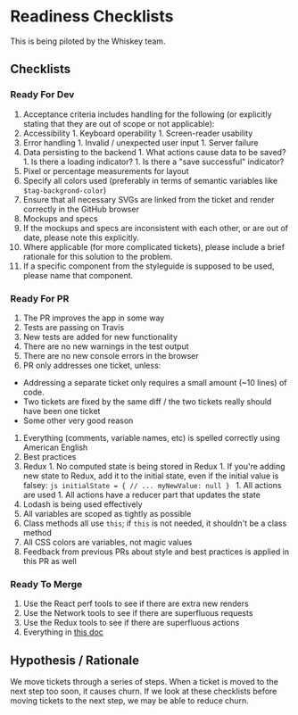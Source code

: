 # Readiness Checklists

This is being piloted by the Whiskey team.

## Checklists

### Ready For Dev
1. Acceptance criteria includes handling for the following (or explicitly stating that they are out of scope or not applicable):
  1. Accessibility
    1. Keyboard operability
    1. Screen-reader usability
  1. Error handling
    1. Invalid / unexpected user input
    1. Server failure
  1. Data persisting to the backend
    1. What actions cause data to be saved?
    1. Is there a loading indicator?
    1. Is there a "save successful" indicator?
  1. Pixel or percentage measurements for layout
  1. Specify all colors used (preferably in terms of semantic variables like `$tag-backgrond-color`)
1. Ensure that all necessary SVGs are linked from the ticket and render correctly in the GitHub browser
1. Mockups and specs
  1. If the mockups and specs are inconsistent with each other, or are out of date, please note this explicitly.
1. Where applicable (for more complicated tickets), please include a brief rationale for this solution to the problem.
1. If a specific component from the styleguide is supposed to be used, please name that component.

### Ready For PR
1. The PR improves the app in some way
1. Tests are passing on Travis
1. New tests are added for new functionality
1. There are no new warnings in the test output
1. There are no new console errors in the browser
1. PR only addresses one ticket, unless:
  * Addressing a separate ticket only requires a small amount (~10 lines) of code.
  * Two tickets are fixed by the same diff / the two tickets really should have been one ticket
  * Some other very good reason
1. Everything (comments, variable names, etc) is spelled correctly using American English
1. Best practices
  1. Redux
    1. No computed state is being stored in Redux
    1. If you're adding new state to Redux, add it to the initial state, even if the initial value is falsey:
    ```js
      initialState = {
        // ...
        myNewValue: null
      }
    ```
    1. All actions are used
    1. All actions have a reducer part that updates the state
  1. Lodash is being used effectively
  1. All variables are scoped as tightly as possible
  1. Class methods all use `this`; if `this` is not needed, it shouldn't be a class method
  1. All CSS colors are variables, not magic values
1. Feedback from previous PRs about style and best practices is applied in this PR as well

### Ready To Merge
1. Use the React perf tools to see if there are extra new renders
1. Use the Network tools to see if there are superfluous requests
1. Use the Redux tools to see if there are superfluous actions
1. Everything in [this doc](https://1drv.ms/w/s!Av1mb2ibWxcMlKxcfn2PyVPt_ZGWPQ)

## Hypothesis / Rationale
We move tickets through a series of steps. When a ticket is moved to the next step too soon, it causes churn. If we look at these checklists before moving tickets to the next step, we may be able to reduce churn.